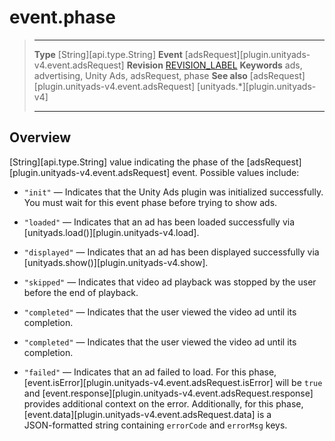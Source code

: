 # event.phase

> --------------------- ------------------------------------------------------------------------------------------
> __Type__              [String][api.type.String]
> __Event__             [adsRequest][plugin.unityads-v4.event.adsRequest]
> __Revision__          [REVISION_LABEL](REVISION_URL)
> __Keywords__          ads, advertising, Unity Ads, adsRequest, phase
> __See also__			[adsRequest][plugin.unityads-v4.event.adsRequest]
>						[unityads.*][plugin.unityads-v4]
> --------------------- ------------------------------------------------------------------------------------------

## Overview

[String][api.type.String] value indicating the phase of the [adsRequest][plugin.unityads-v4.event.adsRequest] event. Possible values include:

* `"init"` &mdash; Indicates that the Unity&nbsp;Ads plugin was initialized successfully. You must wait for this event phase before trying to show ads.

* `"loaded"` &mdash; Indicates that an ad has been loaded successfully via [unityads.load()][plugin.unityads-v4.load].

* `"displayed"` &mdash; Indicates that an ad has been displayed successfully via [unityads.show()][plugin.unityads-v4.show].

* `"skipped"` &mdash; Indicates that video ad playback was stopped by the user before the end of playback.

* `"completed"` &mdash; Indicates that the user viewed the video ad until its completion.

* `"completed"` &mdash; Indicates that the user viewed the video ad until its completion.


* `"failed"` &mdash; Indicates that an ad failed to load. For this phase, [event.isError][plugin.unityads-v4.event.adsRequest.isError] will be `true` and [event.response][plugin.unityads-v4.event.adsRequest.response] provides additional context on the error. Additionally, for this phase, [event.data][plugin.unityads-v4.event.adsRequest.data] is a <nobr>JSON-formatted</nobr> string containing `errorCode` and `errorMsg` keys.
